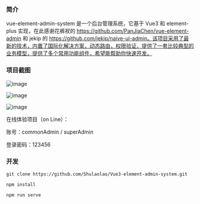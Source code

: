 ### 简介

vue-element-admin-system 是一个后台管理系统，它基于 Vue3 和 element-plus 实现，在此感谢花裤衩的 https://github.com/PanJiaChen/vue-element-admin 和 jekip 的 https://github.com/jekip/naive-ui-admin。该项目采用了最新的技术，内置了国际化解决方案，动态路由，权限验证，提供了一套比较典型的业务模型，提供了多个常用功能组件，希望能帮助你快速开发。



### 项目截图

![image](https://user-images.githubusercontent.com/99474694/188038055-e40b2d0d-a2cf-475e-b9a0-633dc17d4f9f.png)

![image](https://user-images.githubusercontent.com/99474694/188038101-3e97ca26-d8ba-45e8-bee6-9933c71ebacf.png)

![image](https://user-images.githubusercontent.com/99474694/188038165-5f12c4bf-50e3-4966-9d50-564b97870ea8.png)

在线体验项目（on Line）：



账号：commonAdmin / superAdmin

登录密码：123456



### 开发

```
git clone https://github.com/Shulaolao/Vue3-element-admin-system.git

npm install

npm run serve
```

